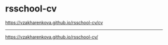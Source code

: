 # rsschool-cv
https://vzakharenkova.github.io/rsschool-cv/cv
*****
https://vzakharenkova.github.io/rsschool-cv/
